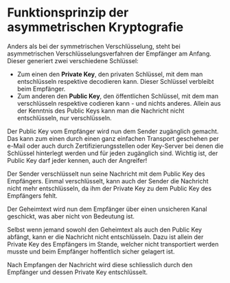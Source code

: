 # Funktionsprinzip der asymmetrischen Kryptografie

Anders als bei der symmetrischen Verschlüsselung, steht bei asymmetrischen Verschlüsselungsverfahren der Empfänger am Anfang. Dieser generiert zwei verschiedene Schlüssel:

* Zum einen den **Private Key**, den privaten Schlüssel, mit dem man entschlüsseln respektive decodieren kann. Dieser Schlüssel verbleibt beim Empfänger.
* Zum anderen den **Public Key**, den öffentlichen Schlüssel, mit dem man verschlüsseln respektive codieren kann - und nichts anderes. Allein aus der Kenntnis des Public Keys kann man die Nachricht nicht entschlüsseln, nur verschlüsseln.

Der Public Key vom Empfänger wird nun dem Sender zugänglich gemacht. Das kann zum einen durch einen ganz einfachen Transport geschehen per e-Mail oder auch durch Zertifizierungsstellen oder Key-Server bei denen die Schlüssel hinterlegt werden und für jeden zugänglich sind. Wichtig ist, der Public Key darf jeder kennen, auch der Angreifer!

Der Sender verschlüsselt nun seine Nachricht mit dem Public Key des Empfängers. Einmal verschlüsselt, kann auch der Sender die Nachricht nicht mehr entschlüsseln, da ihm der Private Key zu dem Public Key des Empfängers fehlt. 

Der Geheimtext wird nun dem Empfänger über einen unsicheren Kanal geschickt, was aber nicht von Bedeutung ist.

Selbst wenn jemand sowohl den Geheimtext als auch den Public Key abfängt, kann er  die Nachricht nicht entschlüsseln. Dazu ist allein der Private Key des Empfängers im Stande, welcher nicht transportiert werden musste und beim Empfänger hoffentlich sicher gelagert ist. 

Nach Empfangen der Nachricht wird  diese schliesslich durch den Empfänger und dessen Private Key entschlüsselt.

